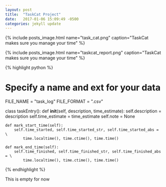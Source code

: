 ```yaml
---
layout: post
title:  "TaskCat Project"
date:   2017-01-06 15:09:49 -0500
categories: jekyll update
---
```

{% include posts_image.html name="task_cat.png" caption="TaskCat makes sure you manage your time" %}

{% include posts_image.html name="taskcat_report.png" caption="TaskCat makes sure you manage your time" %}

{% highlight python %}
# Specify a name and ext for your data
FILE_NAME = "task_log"
FILE_FORMAT = ".csv"

class taskEntry():
    def __init__(self, description, time_estimate):
        self.description = description
        self.time_estimate = time_estimate
        self.note = None

    def mark_start_time(self):
        self.time_started, self.time_started_str, self.time_started_abs = \
            time.localtime(), time.ctime(), time.time()

    def mark_end_time(self):
        self.time_finished, self.time_finished_str, self.time_finished_abs = \
            time.localtime(), time.ctime(), time.time()
{% endhighlight %}

This is empty for now

[jekyll-docs]: http://jekyllrb.com/docs/home
[jekyll-gh]:   https://github.com/jekyll/jekyll
[jekyll-talk]: https://talk.jekyllrb.com/
